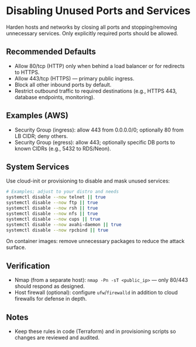 # Disabling Unused Ports and Services

Harden hosts and networks by closing all ports and stopping/removing unnecessary services. Only explicitly required ports should be allowed.

## Recommended Defaults

- Allow 80/tcp (HTTP) only when behind a load balancer or for redirects to HTTPS.
- Allow 443/tcp (HTTPS) — primary public ingress.
- Block all other inbound ports by default.
- Restrict outbound traffic to required destinations (e.g., HTTPS 443, database endpoints, monitoring).

## Examples (AWS)

- Security Group (ingress): allow 443 from 0.0.0.0/0; optionally 80 from LB CIDR; deny others.
- Security Group (egress): allow 443; optionally specific DB ports to known CIDRs (e.g., 5432 to RDS/Neon).

## System Services

Use cloud-init or provisioning to disable and mask unused services:

```bash
# Examples; adjust to your distro and needs
systemctl disable --now telnet || true
systemctl disable --now ftp || true
systemctl disable --now rsh || true
systemctl disable --now nfs || true
systemctl disable --now cups || true
systemctl disable --now avahi-daemon || true
systemctl disable --now rpcbind || true
```

On container images: remove unnecessary packages to reduce the attack surface.

## Verification

- Nmap (from a separate host): `nmap -Pn -sT <public_ip>` — only 80/443 should respond as designed.
- Host firewall (optional): configure `ufw`/`firewalld` in addition to cloud firewalls for defense in depth.

## Notes

- Keep these rules in code (Terraform) and in provisioning scripts so changes are reviewed and audited.
